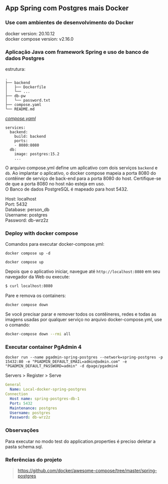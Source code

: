 ## App Spring com Postgres mais Docker


### Use com ambientes de desenvolvimento do Docker

docker version: 20.10.12 <br>
docker compose version: v2.16.0


### Aplicação Java com framework Spring e uso de banco de dados Postgres

estrutura:
```
.
├── backend
│   ├── Dockerfile
│   └── ...
├── db-pw
│   └── password.txt
├── compose.yaml
└── README.md

```

[_compose.yaml_](compose.yaml)
```
services:
  backend:
    build: backend
    ports:
    - 8080:8080
  db:
    image: postgres:15.2
    ...
```
O arquivo compose.yml define um aplicativo com dois serviços `backend` e `db`.
Ao implantar o aplicativo, o docker compose mapeia a porta 8080 do contêiner de serviço de back-end para a porta 8080 do host.
Certifique-se de que a porta 8080 no host não esteja em uso. <br>
O Banco de dados PostgreSQL é mapeado para host 5432. <br>

Host: localhost <br>
Port: 5432 <br>
Database: person_db <br>
Username: postgres <br>
Password: db-wrz2z <br>

### Deploy with docker compose
Comandos para executar docker-compose.yml:
```shell
docker compose up -d
```
```shell
docker compose up
```

Depois que o aplicativo iniciar, navegue até `http://localhost:8080` em seu navegador da Web ou execute:
```bash
$ curl localhost:8080
```

Pare e remova os containers:
```shell
docker compose down
```

Se você precisar parar e remover todos os contêineres, redes e todas as imagens usadas por qualquer serviço no arquivo docker-compose.yml, use o comando:
```bash
docker-compose down --rmi all
```

### Executar container PgAdmin 4
```shell
docker run --name pgadmin-spring-postgres --network=spring-postgres -p 15432:80 -e "PGADMIN_DEFAULT_EMAIL=admin@admin.com" -e "PGADMIN_DEFAULT_PASSWORD=admin" -d dpage/pgadmin4
```
Servers > Register > Serve
```yaml
General
  Name: Local-docker-spring-postgres
Connection
  Host name: spring-postgres-db-1
  Port: 5432
  Maintenance: postgres
  Username: postgres
  Password: db-wrz2z
```

### Observações

Para executar no modo test do application.properties é preciso deletar a pasta schema.sql.

### Referências do projeto

> https://github.com/docker/awesome-compose/tree/master/spring-postgres